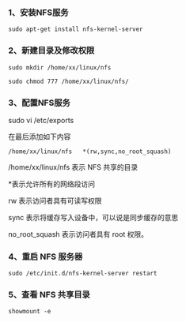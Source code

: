 ### 1、安装NFS服务
`sudo apt-get install nfs-kernel-server`

### 2、新建目录及修改权限
`sudo mkdir /home/xx/linux/nfs`

`sudo chmod 777 /home/xx/linux/nfs/`

### 3、配置NFS服务
sudo vi /etc/exports

在最后添加如下内容

```
/home/xx/linux/nfs   *(rw,sync,no_root_squash)
```

/home/xx/linux/nfs 表示 NFS 共享的目录

*表示允许所有的网络段访问

rw 表示访问者具有可读写权限

sync 表示将缓存写入设备中，可以说是同步缓存的意思

no_root_squash 表示访问者具有 root 权限。

### 4、重启 NFS 服务器
`sudo /etc/init.d/nfs-kernel-server restart`

### 5、查看 NFS 共享目录

`showmount -e`